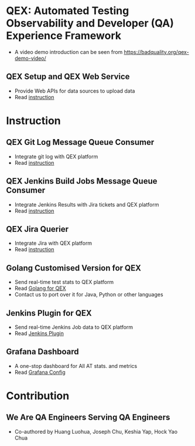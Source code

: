# QEX: Automated Testing Observability and Developer (QA) Experience Framework
* A video demo introduction can be seen from https://badquality.org/qex-demo-video/

## QEX Setup and QEX Web Service
* Provide Web APIs for data sources to upload data
* Read [instruction](cmd/web/README.md)

# Instruction
## QEX Git Log Message Queue Consumer
* Integrate git log with QEX platform
* Read [instruction](cmd/git_log_consumer/README.md)

## QEX Jenkins Build Jobs Message Queue Consumer
* Integrate Jenkins Results with Jira tickets and QEX platform
* Read [instruction](cmd/jenkins_build_consumer/README.md)

## QEX Jira Querier
* Integrate Jira with QEX platform
* Read [instruction](cmd/jira/README.md)

## Golang Customised Version for QEX
* Send real-time test stats to QEX platform
* Read [Golang for QEX](https://github.com/luohuahuang/go/-/tree/master)
* Contact us to port over it for Java, Python or other languages

## Jenkins Plugin for QEX
* Send real-time Jenkins Job data to QEX platform
* Read [Jenkins Plugin](https://github.com/luohuahuang/qex-jenkins-plugin/blob/main/README.md)

## Grafana Dashboard
* A one-stop dashboard for All AT stats. and metrics
* Read [Grafana Config](grafana/QEX-dashboard.json)

# Contribution
## We Are QA Engineers Serving QA Engineers
* Co-authored by Huang Luohua, Joseph Chu, Keshia Yap, Hock Yao Chua



